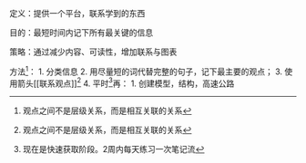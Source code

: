 定义：提供一个平台，联系学到的东西

目的：最短时间内记下所有最关键的信息

策略：通过减少内容、可读性，增加联系与图表 

方法[^1]：
	1. 分类信息
	2. 用尽量短的词代替完整的句子，记下最主要的观点；
	3. 使用箭头[[联系观点]][^1]
	4. 平时[^2]再：
		1. 创建模型，结构，高速公路

[^1]: 观点之间不是层级关系，而是相互关联的关系
[^2]: 现在是快速获取阶段。2周内每天练习一次笔记流
[^3]:  
